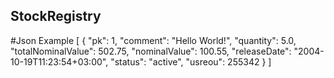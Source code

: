 ## StockRegistry

#Json Example
[
    {
        "pk": 1,
        "comment": "Hello World!",
        "quantity": 5.0,
        "totalNominalValue": 502.75,
        "nominalValue": 100.55,
        "releaseDate": "2004-10-19T11:23:54+03:00",
        "status": "active",
        "usreou": 255342
    }
]